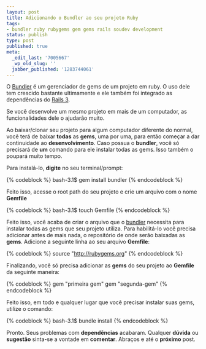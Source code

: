 ```yaml
---
layout: post
title: Adicionando o Bundler ao seu projeto Ruby
tags:
- bundler ruby rubygems gem gems rails soudev development
status: publish
type: post
published: true
meta:
  _edit_last: '7005667'
  _wp_old_slug: ''
  jabber_published: '1283744061'
---
```


O <a href="http://gembundler.com/" target="_blank">Bundler</a> é um gerenciador de gems de um projeto em ruby. O uso dele tem crescido  bastante ultimamente e ele também foi integrado as dependências do <a href="http://rubyonrails.org/" target="_blank">Rails 3</a>.

Se você desenvolve um mesmo projeto em mais de um computador, as funcionalidades dele o ajudarão muito.

Ao baixar/clonar seu projeto para algum computador diferente do normal, você terá de baixar <strong>todas</strong> as <strong>gems</strong>, uma por uma, para então começar a dar continuidade ao <strong>desenvolvimento</strong>. Caso possua o <strong>bundler</strong>, você só precisará de <strong>um</strong> comando para ele instalar todas as gems. Isso também o poupará muito tempo.

Para instalá-lo, <strong>digite</strong> no seu terminal/prompt:

{% codeblock %}
bash-3.1$ gem install bundler
{% endcodeblock %}

Feito isso, acesse o root path do seu projeto e crie um arquivo com o nome <strong>Gemfile</strong>

{% codeblock %}
bash-3.1$ touch Gemfile
{% endcodeblock %}

Feito isso, você acaba de criar o arquivo que o <a href="http://gembundler.com/" target="_blank">bundler</a> necessita para instalar todas as gems que seu projeto utiliza. Para habilitá-lo você precisa adicionar antes de mais nada, o repositório de onde serão baixadas as <strong>gems</strong>. Adicione a seguinte linha ao seu arquivo <strong>Gemfile</strong>:

{% codeblock %}
source "http://rubygems.org"
{% endcodeblock %}

Finalizando, você só precisa adicionar as <strong>gems</strong> do seu projeto ao <strong>Gemfile</strong> da seguinte maneira:

{% codeblock %}
gem "primeira gem"
gem "segunda-gem"
{% endcodeblock %}

Feito isso, em todo e qualquer lugar que você precisar instalar suas gems, utilize o comando:

{% codeblock %}
bash-3.1$ bundle install
{% endcodeblock %}

Pronto. Seus problemas com <strong>dependências</strong> acabaram.
Qualquer <strong>dúvida</strong> ou <strong>sugestão</strong> sinta-se a vontade em <strong>comentar</strong>.
Abraços e até o <strong>próximo</strong> post.
